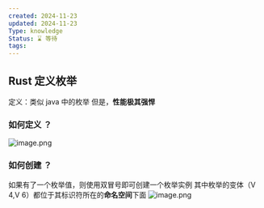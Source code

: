 ```yaml
---
created: 2024-11-23
updated: 2024-11-23
Type: knowledge
Status: ⌛️ 等待
tags:
---
```

## Rust 定义枚举


定义：类似 java 中的枚举
但是，**性能极其强悍**

### 如何定义 ？
![image.png](https://obsidian-pic-1317906728.cos.ap-nanjing.myqcloud.com/obsidian/20241201012359.png)


### 如何创建 ？
如果有了一个枚举值，则使用双冒号即可创建一个枚举实例
其中枚举的变体（V 4,V 6）都位于其标识符所在的**命名空间**下面
![image.png](https://obsidian-pic-1317906728.cos.ap-nanjing.myqcloud.com/obsidian/20241201012652.png)


